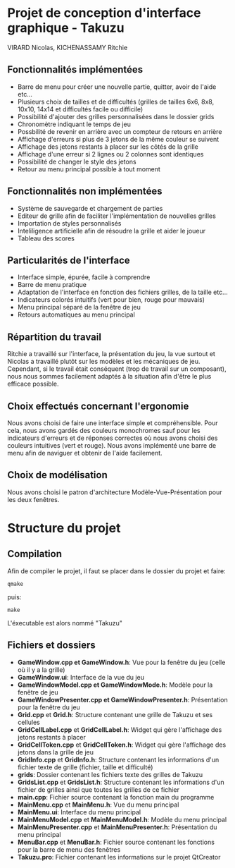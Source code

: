 # Projet de conception d'interface graphique - Takuzu
VIRARD Nicolas, KICHENASSAMY Ritchie

## Fonctionnalités implémentées
- Barre de menu pour créer une nouvelle partie, quitter, avoir de l'aide etc...
- Plusieurs choix de tailles et de difficultés (grilles de tailles 6x6, 8x8, 10x10, 14x14 et difficultés facile ou difficile)
- Possibilité d'ajouter des grilles personnalisées dans le dossier grids
- Chronomètre indiquant le temps de jeu
- Possbilité de revenir en arrière avec un compteur de retours en arrière
- Affichage d'erreurs si plus de 3 jetons de la même couleur se suivent
- Affichage des jetons restants à placer sur les côtés de la grille
- Affichage d'une erreur si 2 lignes ou 2 colonnes sont identiques
- Possibilité de changer le style des jetons
- Retour au menu principal possible à tout moment

## Fonctionnalités non implémentées
- Système de sauvegarde et chargement de parties
- Editeur de grille afin de faciliter l'implémentation de nouvelles grilles
- Importation de styles personnalisés
- Inteliligence artificielle afin de résoudre la grille et aider le joueur
- Tableau des scores


## Particularités de l'interface
- Interface simple, épurée, facile à comprendre
- Barre de menu pratique
- Adaptation de l'interface en fonction des fichiers grilles, de la taille etc...
- Indicateurs colorés intuitifs (vert pour bien, rouge pour mauvais)
- Menu principal séparé de la fenêtre de jeu
- Retours automatiques au menu principal

## Répartition du travail
Ritchie a travaillé sur l'interface, la présentation du jeu, la vue surtout et Nicolas a travaillé plutôt sur les modèles et les mécaniques de jeu. Cependant, si le travail était conséquent (trop de travail sur un composant), nous nous sommes facilement adaptés à la situation afin d'être le plus efficace possible.

## Choix effectués concernant l'ergonomie
Nous avons choisi de faire une interface simple et compréhensible. Pour cela, nous avons gardés des couleurs monochromes sauf pour les indicateurs d'erreurs et de réponses correctes où nous avons choisi des couleurs intuitives (vert et rouge). Nous avons implémenté une barre de menu afin de naviguer et obtenir de l'aide facilement.

## Choix de modélisation
Nous avons choisi le patron d'architecture Modèle-Vue-Présentation pour les deux fenêtres.

# Structure du projet

## Compilation
Afin de compiler le projet, il faut se placer dans le dossier du projet et faire:
```
qmake
```
puis:
```
make
```

L'éxecutable est alors nommé "Takuzu"

## Fichiers et dossiers

- **GameWindow.cpp et GameWindow.h**: Vue pour la fenêtre du jeu (celle où il y a la grille)
- **GameWindow.ui**: Interface de la vue du jeu
- **GameWindowModel.cpp et GameWindowMode.h**: Modèle pour la fenêtre de jeu
- **GameWindowPresenter.cpp et GameWindowPresenter.h**: Présentation pour la fenêtre du jeu
- **Grid.cpp** et **Grid.h**: Structure contenant une grille de Takuzu et ses cellules
- **GridCellLabel.cpp** et **GridCellLabel.h**: Widget qui gère l'affichage des jetons restants à placer
- **GridCellToken.cpp** et **GridCellToken.h**: Widget qui gère l'affichage des jetons dans la grille de jeu
- **GridInfo.cpp** et **GridInfo.h**: Structure contenant les informations d'un fichier texte de grille (fichier, taille et difficulté)
- **grids**: Dossier contenant les fichiers texte des grilles de Takuzu
- **GridsList.cpp** et **GridsList.h**: Structure contenant les informations d'un fichier de grilles ainsi que toutes les grilles de ce fichier
- **main.cpp**: Fichier source contenant la fonction main du programme
- **MainMenu.cpp** et **MainMenu.h**: Vue du menu principal
- **MainMenu.ui**: Interface du menu principal
- **MainMenuModel.cpp** et **MainMenuModel.h**: Modèle du menu principal
- **MainMenuPresenter.cpp** et **MainMenuPresenter.h**: Présentation du menu principal
- **MenuBar.cpp** et **MenuBar.h**: Fichier source contenant les fonctions pour la barre de menu des fenêtres
- **Takuzu.pro**: Fichier contenant les informations sur le projet QtCreator
